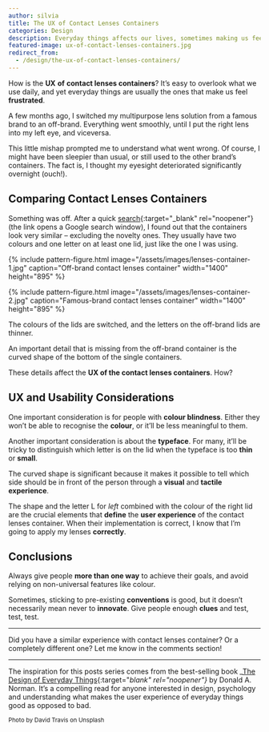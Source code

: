 ```yaml
---
author: silvia
title: The UX of Contact Lenses Containers
categories: Design
description: Everyday things affects our lives, sometimes making us feel frustrated. This time I analyse the UX of contact lenses containers.
featured-image: ux-of-contact-lenses-containers.jpg
redirect_from:
  - /design/the-ux-of-contact-lenses-containers/
---
```

How is the **UX** **of** **contact lenses containers**? It’s easy to overlook what we use daily, and yet everyday things are usually the ones that make us feel **frustrated**.

<!--more-->

A few months ago, I switched my multipurpose lens solution from a famous brand to an off-brand. Everything went smoothly, until I put the right lens into my left eye, and viceversa.

This little mishap prompted me to understand what went wrong. Of course, I might have been sleepier than usual, or still used to the other brand’s containers. The fact is, I thought my eyesight deteriorated significantly overnight (ouch!).

## Comparing Contact Lenses Containers

Something was off. After a quick [search](https://www.google.com/search?q=contact+lenses+container&source=lnms&tbm=isch&sa=X&ved=2ahUKEwjp4vyNu5rqAhVeRxUIHdhLDDAQ_AUoAnoECCEQBA&biw=1261&bih=733&dpr=2){:target="_blank" rel="noopener"} (the link opens a Google search window), I found out that the containers look very similar – excluding the novelty ones. They usually have two colours and one letter on at least one lid, just like the one I was using.

{% include pattern-figure.html image="/assets/images/lenses-container-1.jpg" caption="Off-brand contact lenses container" width="1400" height="895" %}

{% include pattern-figure.html image="/assets/images/lenses-container-2.jpg" caption="Famous-brand contact lenses container" width="1400" height="895" %}

The colours of the lids are switched, and the letters on the off-brand lids are thinner.

An important detail that is missing from the off-brand container is the curved shape of the bottom of the single containers.

These details affect the **UX of the contact lenses containers**. How?

## UX and Usability Considerations

One important consideration is for people with **colour blindness**. Either they won’t be able to recognise the **colour**, or it’ll be less meaningful to them.

Another important consideration is about the **typeface**. For many, it’ll be tricky to distinguish which letter is on the lid when the typeface is too **thin** or **small**.

The curved shape is significant because it makes it possible to tell which side should be in front of the person through a **visual** and **tactile experience**.

The shape and the letter L for _left_ combined with the colour of the right lid are the crucial elements that **define** the **user experience** of the contact lenses container. When their implementation is correct, I know that I’m going to apply my lenses **correctly**.

## Conclusions

Always give people **more than one way** to achieve their goals, and avoid relying on non-universal features like colour.

Sometimes, sticking to pre-existing **conventions** is good, but it doesn’t necessarily mean never to **innovate**. Give people enough **clues** and test, test, test.

---

Did you have a similar experience with contact lenses container? Or a completely different one? Let me know in the comments section!

---

The inspiration for this posts series comes from the best-selling book _[The Design of Everyday Things](https://www.goodreads.com/book/show/840.The_Design_of_Everyday_Things){:target="_blank" rel="noopener"}_ by Donald A. Norman. It’s a compelling read for anyone interested in design, psychology and understanding what makes the user experience of everyday things good as opposed to bad.

<small>Photo by David Travis on Unsplash</small>
